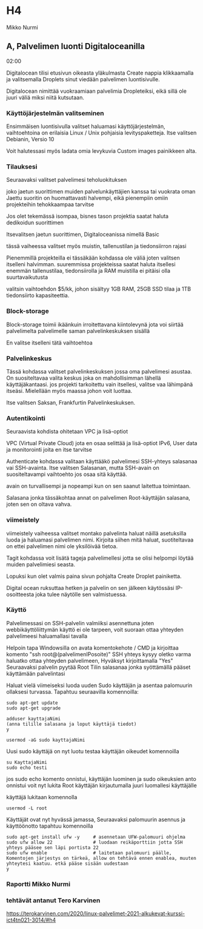 # H4

Mikko Nurmi

## A, Palvelimen luonti Digitaloceanilla

02:00

Digitalocean tilisi etusivun oikeasta yläkulmasta Create nappia klikkaamalla ja valitsemalla Droplets sinut viedään palvelimen luontisivulle.

Digitalocean nimittää vuokraamiaan palvelimia Dropleteiksi, eikä sillä ole juuri väliä miksi niitä kutsutaan.


### Käyttöjärjestelmän valitseminen

Ensimmäisen luontisivulla valitset haluamasi käyttöjärjestelmän, vaihtoehtoina on erilaisia Linux / Unix pohjaisia levityspaketteja.
Itse valitsen Debianin, Versio 10

Voit halutessasi myös ladata omia levykuvia Custom images painikkeen alta.


### Tilauksesi

Seuraavaksi valitset palvelimesi teholuokituksen

joko jaetun suorittimen muiden palvelunkäyttäjien kanssa tai vuokrata oman
Jaettu suoritin on huomattavasti halvempi, eikä pienempiin omiin projekteihin tehokkaampaa tarvitse

Jos olet tekemässä isompaa, bisnes tason projektia saatat haluta dedikoidun suorittimen

Itsevalitsen jaetun suorittimen, Digitaloceanissa nimellä Basic

tässä vaiheessa valitset myös muistin, tallenustilan ja tiedonsiirron rajasi

Pienemmillä projekteilla ei tässäkään kohdassa ole väliä joten valitsen itselleni halvimman.
suuremmissa projekteissa saatat haluta itsellesi enemmän tallenustilaa, tiedonsiirolla ja RAM muistilla ei pitäisi olla suurtavaikutusta

valitsin vaihtoehdon $5/kk, johon sisältyy 1GB RAM, 25GB SSD tilaa ja 1TB tiedonsiirto kapasiteettia.


### Block-storage

Block-storage toimii ikäänkuin irroitettavana kiintolevynä jota voi siirtää palvelimelta palvelimelle saman palvelinkeskuksen sisällä

En valitse itselleni tätä vaihtoehtoa


### Palvelinkeskus

Tässä kohdassa valitset palvelinkeskuksen jossa oma palvelimesi asustaa.
On suositeltavaa valita keskus joka on mahdollisimman lähellä käyttäjäkantaasi. jos projekti tarkoitettu vain itsellesi, valitse vaa lähimpänä itseäsi. Mielellään myös maassa johon voit luottaa.

Itse valitsen Saksan, Frankfurtin Palvelinkeskuksen.


### Autentikointi

Seuraavista kohdista ohitetaan VPC ja lisä-optiot

VPC (Virtual Private Cloud) jota en osaa selittää ja lisä-optiot IPv6, User data ja monitorointi
joita en itse tarvitse

Authenticate kohdassa valitaan käyttääkö palvelimesi SSH-yhteys salasanaa vai SSH-avainta.
Itse valitsen Salasanan, mutta SSH-avain on suositeltavampi vaihtoehto jos osaa sitä käyttää.

avain on turvallisempi ja nopeampi kun on sen saanut laitettua toimintaan.

Salasana jonka tässäkohtaa annat on palvelimen Root-käyttäjän salasana, joten sen on oltava vahva.


### viimeistely

viimeistely vaiheessa valitset montako palvelinta haluat näillä asetuksilla luoda ja haluamasi palvelimen nimi. Kirjoita siihen mitä haluat, suotiteltavaa on ettei palvelimen nimi ole yksilöivää tietoa.

Tagit kohdassa voit lisätä tageja palvelimellesi jotta se olisi helpompi löytää muiden palvelimiesi seasta.

Lopuksi kun olet valmis paina sivun pohjalta Create Droplet painiketta.

Digital ocean ruksuttaa hetken ja palvelin on sen jälkeen käytössäsi IP-osoitteesta joka tulee näytölle sen valmistuessa.


### Käyttö

Palvelimessasi on SSH-palvelin valmiiksi asennettuna joten webbikäyttöliittymän käyttö ei ole tarpeen, voit suoraan ottaa yhteyden palvelimeesi haluamallasi tavalla

Helpoin tapa Windowsilla on avata komentokehote / CMD ja kirjoittaa komento "ssh root@(palvelimenIPosoite)"
SSH yhteys kysyy oletko varma haluatko ottaa yhteyden palvelimeen, Hyväksyt kirjoittamalla "Yes"
Seuraavaksi palvelin pyytää Root Tilin salasanaa jonka syöttämällä pääset käyttämään palvelintasi

Haluat vielä viimeiseksi luoda uuden Sudo käyttäjän ja asentaa palomuurin ollaksesi turvassa.
Tapahtuu seuraavilla komennoilla:

    sudo apt-get update
    sudo apt-get upgrade

    adduser kayttajaNimi
    (anna tilille salasana ja loput käyttäjä tiedot)
    y

    usermod -aG sudo kayttajaNimi

Uusi sudo käyttäjä on nyt luotu
testaa käyttäjän oikeudet komennoilla

    su KayttajaNimi
    sudo echo testi

jos sudo echo komento onnistui, käyttäjän luominen ja sudo oikeuksien anto onnistui
voit nyt lukita Root käyttäjän kirjautumalla juuri luomallesi käyttäjälle

käyttäjä lukitaan komennolla

    usermod -L root
    
Käyttäjät ovat nyt hyvässä jamassa, Seuraavaksi palomuurin asennus ja käyttöönotto
tapahtuu komennoilla

    sudo apt-get install ufw -y     # asennetaan UFW-palomuuri ohjelma
    sudo ufw allow 22               # luodaan reikäporttiin jotta SSH yhteys pääsee sen läpi portista 22
    sudo ufw enable                 # laitetaan palomuuri päälle, Komentojen järjestys on tärkeä, allow on tehtävä ennen enablea, muuten yhteytesi kaatuu. etkä pääse sisään uudestaan
    y


###

### Raportti Mikko Nurmi
### tehtävät antanut Tero Karvinen
https://terokarvinen.com/2020/linux-palvelimet-2021-alkukevat-kurssi-ict4tn021-3014/#h4
